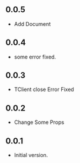 ## 0.0.5

- Add Document

## 0.0.4

- some error fixed.

## 0.0.3

- TClient close Error Fixed

## 0.0.2

- Change Some Props

## 0.0.1

- Initial version.
